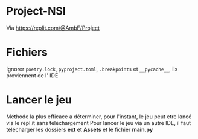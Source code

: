 # Project-NSI
Via https://replit.com/@AmbF/Project

# Fichiers
Ignorer `poetry.lock`, `pyproject.toml`, `.breakpoints` et `__pycache__`, ils proviennent de l' IDE

# Lancer le jeu
Méthode la plus efficace a déterminer, pour l'instant, le jeu peut etre lancé via le repl.it sans téléchargement
Pour lancer le jeu via un autre IDE, il faut télécharger les dossiers **ext** et **Assets** et le fichier **main.py**

